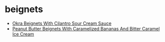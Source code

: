 # beignets

 * [Okra Beignets With Cilantro Sour Cream Sauce](index/o/okra-beignets-with-cilantro-sour-cream-sauce-231163.json)
 * [Peanut Butter Beignets With Caramelized Bananas And Bitter Caramel Ice Cream](index/p/peanut-butter-beignets-with-caramelized-bananas-and-bitter-caramel-ice-cream-230657.json)
